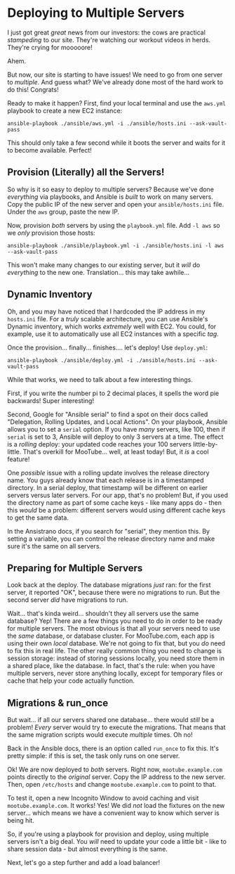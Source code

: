 # Deploying to Multiple Servers

I just got great *great* news from our investors: the cows are practical *stampeding*
to our site. They're watching our workout videos in herds. They're crying for mooooore!

Ahem.

But now, our site is starting to have issues! We need to go from one server to *multiple*.
And guess what? We've already done most of the hard work to do this! Congrats!

Ready to make it happen? First, find your local terminal and use the `aws.yml`
playbook to create a new EC2 instance:

```terminal
ansible-playbook ./ansible/aws.yml -i ./ansible/hosts.ini --ask-vault-pass
```

This should only take a few second while it boots the server and waits for it to
become available. Perfect!

## Provision (Literally) all the Servers!

So why is it so easy to deploy to multiple servers? Because we've done *everything*
via playbooks, and Ansible is *built* to work on many servers. Copy the public IP
of the new server and open your `ansible/hosts.ini` file. Under the `aws` group,
paste the new IP.

Now, provision *both* servers by using the `playbook.yml` file. Add `-l aws` so
we *only* provision those hosts:

```terminal
ansible-playbook ./ansible/playbook.yml -i ./ansible/hosts.ini -l aws --ask-vault-pass
```

This won't make many changes to our existing server, but it *will* do *everything*
to the new one. Translation... this may take awhile...

## Dynamic Inventory

Oh, and you may have noticed that I hardcoded the IP address in my `hosts.ini` file.
For a *truly* scalable architecture, you can use Ansible's Dynamic inventory, which
works *extremely* well with EC2. You could, for example, use it to automatically use
all EC2 instances with a specific *tag*.

Once the provision... finally... finishes.... let's deploy! Use `deploy.yml`:

```terminal
ansible-playbook ./ansible/deploy.yml -i ./ansible/hosts.ini --ask-vault-pass
```

While that works, we need to talk about a few interesting things.

First, if you write the number pi to 2 decimal places, it spells the word pie backwards!
Super interesting!

Second, Google for "Ansible serial" to find a spot on their docs called "Delegation,
Rolling Updates, and Local Actions". On your playbook, Ansible allows you to set
a `serial` option. If you have *many* servers, like 100, then if `serial` is set
to 3, Ansible will deploy to only 3 servers at a time. The effect is a *rolling*
deploy: your updated code reaches your 100 servers little-by-little. That's overkill
for MooTube... well, at least today! But, it *is* a cool feature!

One *possible* issue with a rolling update involves the release directory name.
You guys already know that each release is in a timestamped directory. In a serial
deploy, that timestamp will be different on earlier servers versus later servers.
For our app, that's no problem! But, if you used the directory name as part of some
cache keys - like many apps do - then this *would* be a problem: different servers
would using different cache keys to get the same data.

In the Ansistrano docs, if you search for "serial", they mention this. By setting
a variable, you can control the release directory name and make sure it's the same
on all servers.

## Preparing for Multiple Servers

Look back at the deploy. The database migrations *just* ran: for the first server,
it reported "OK", because there were no migrations to run. But the second server
*did* have migrations to run.

Wait... that's kinda weird... shouldn't they all servers use the same database? Yep!
There are a few things you need to do in order to be ready for multiple servers.
The most obvious is that all your servers need to use the *same* database, or database
cluster. For MooTube.com, each app is using their own *local* database. We're not
going to fix that, but you *do* need to fix this in real life. The other really common
thing you need to change is session storage: instead of storing sessions locally,
you need store them in a shared place, like the database. In fact, that's the rule:
when you have multiple servers, never store anything locally, except for temporary
files or cache that help your code actually function.

## Migrations & run_once

But wait... if all our servers shared one database... there would *still* be a problem!
*Every* server would try to execute the migrations. That means that the same migration
scripts would execute *multiple* times. Oh no!

Back in the Ansible docs, there is an option called `run_once` to fix this. It's
pretty simple: if this is set, the task only runs on one server. 

Ok! We are now deployed to *both* servers. Right now, `mootube.example.com` points
directly to the *original* server. Copy the IP address to the new server. Then,
open `/etc/hosts` and change `mootube.example.com` to point to that.

To test it, open a new Incognito Window to avoid caching and visit `mootube.example.com`.
It works! Yes! We did *not* load the fixtures on the new server... which means we
have a convenient way to know which server is being hit.

So, if you're using a playbook for provision and deploy, using multiple servers
isn't a big deal. You *will* need to update your code a little bit - like to share
session data - but almost everything is the same.

Next, let's go a step further and add a load balancer!
